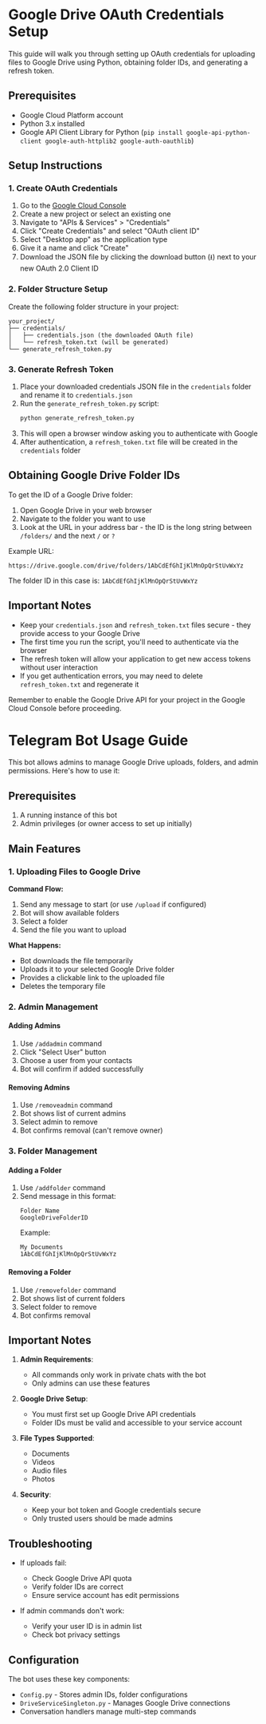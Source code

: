 # Google Drive OAuth Credentials Setup

This guide will walk you through setting up OAuth credentials for uploading files to Google Drive using Python, obtaining folder IDs, and generating a refresh token.

## Prerequisites

- Google Cloud Platform account
- Python 3.x installed
- Google API Client Library for Python (`pip install google-api-python-client google-auth-httplib2 google-auth-oauthlib`)

## Setup Instructions

### 1. Create OAuth Credentials

1. Go to the [Google Cloud Console](https://console.cloud.google.com/)
2. Create a new project or select an existing one
3. Navigate to "APIs & Services" > "Credentials"
4. Click "Create Credentials" and select "OAuth client ID"
5. Select "Desktop app" as the application type
6. Give it a name and click "Create"
7. Download the JSON file by clicking the download button (⭳) next to your new OAuth 2.0 Client ID

### 2. Folder Structure Setup

Create the following folder structure in your project:

```
your_project/
├── credentials/
│   ├── credentials.json (the downloaded OAuth file)
│   └── refresh_token.txt (will be generated)
└── generate_refresh_token.py
```

### 3. Generate Refresh Token

1. Place your downloaded credentials JSON file in the `credentials` folder and rename it to `credentials.json`
2. Run the `generate_refresh_token.py` script:
   ```bash
   python generate_refresh_token.py
   ```
3. This will open a browser window asking you to authenticate with Google
4. After authentication, a `refresh_token.txt` file will be created in the `credentials` folder

## Obtaining Google Drive Folder IDs

To get the ID of a Google Drive folder:

1. Open Google Drive in your web browser
2. Navigate to the folder you want to use
3. Look at the URL in your address bar - the ID is the long string between `/folders/` and the next `/` or `?`

Example URL:

```
https://drive.google.com/drive/folders/1AbCdEfGhIjKlMnOpQrStUvWxYz
```

The folder ID in this case is: `1AbCdEfGhIjKlMnOpQrStUvWxYz`

## Important Notes

- Keep your `credentials.json` and `refresh_token.txt` files secure - they provide access to your Google Drive
- The first time you run the script, you'll need to authenticate via the browser
- The refresh token will allow your application to get new access tokens without user interaction
- If you get authentication errors, you may need to delete `refresh_token.txt` and regenerate it

Remember to enable the Google Drive API for your project in the Google Cloud Console before proceeding.

# Telegram Bot Usage Guide

This bot allows admins to manage Google Drive uploads, folders, and admin permissions. Here's how to use it:

## Prerequisites

1. A running instance of this bot
2. Admin privileges (or owner access to set up initially)

## Main Features

### 1. Uploading Files to Google Drive

**Command Flow:**

1. Send any message to start (or use `/upload` if configured)
2. Bot will show available folders
3. Select a folder
4. Send the file you want to upload

**What Happens:**

- Bot downloads the file temporarily
- Uploads it to your selected Google Drive folder
- Provides a clickable link to the uploaded file
- Deletes the temporary file

### 2. Admin Management

#### Adding Admins

1. Use `/addadmin` command
2. Click "Select User" button
3. Choose a user from your contacts
4. Bot will confirm if added successfully

#### Removing Admins

1. Use `/removeadmin` command
2. Bot shows list of current admins
3. Select admin to remove
4. Bot confirms removal (can't remove owner)

### 3. Folder Management

#### Adding a Folder

1. Use `/addfolder` command
2. Send message in this format:
   ```
   Folder Name
   GoogleDriveFolderID
   ```
   Example:
   ```
   My Documents
   1AbCdEfGhIjKlMnOpQrStUvWxYz
   ```

#### Removing a Folder

1. Use `/removefolder` command
2. Bot shows list of current folders
3. Select folder to remove
4. Bot confirms removal

## Important Notes

1. **Admin Requirements**:

   - All commands only work in private chats with the bot
   - Only admins can use these features

2. **Google Drive Setup**:

   - You must first set up Google Drive API credentials
   - Folder IDs must be valid and accessible to your service account

3. **File Types Supported**:

   - Documents
   - Videos
   - Audio files
   - Photos

4. **Security**:
   - Keep your bot token and Google credentials secure
   - Only trusted users should be made admins

## Troubleshooting

- If uploads fail:

  - Check Google Drive API quota
  - Verify folder IDs are correct
  - Ensure service account has edit permissions

- If admin commands don't work:
  - Verify your user ID is in admin list
  - Check bot privacy settings

## Configuration

The bot uses these key components:

- `Config.py` - Stores admin IDs, folder configurations
- `DriveServiceSingleton.py` - Manages Google Drive connections
- Conversation handlers manage multi-step commands
